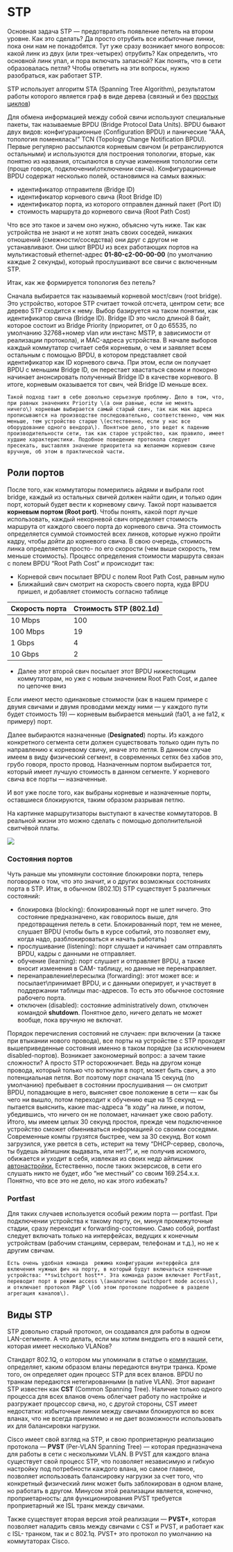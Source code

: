 # STP

Основная задача STP — предотвратить появление петель на втором уровне. Как это сделать? Да просто отрубить все избыточные линки, пока они нам не понадобятся. Тут уже сразу возникает много вопросов: какой линк из двух \(или трех-четырех\) отрубить? Как определить, что основной линк упал, и пора включать запасной? Как понять, что в сети образовалась петля? Чтобы ответить на эти вопросы, нужно разобраться, как работает STP.

STP использует алгоритм STA \(Spanning Tree Algorithm\), результатом работы которого является граф в виде дерева \(связный и без [простых циклов](http://ru.wikipedia.org/wiki/Граф_%28математика%29)\)

Для обмена информацией между собой свичи используют специальные пакеты, так называемые BPDU \(Bridge Protocol Data Units\). BPDU бывают двух видов: конфигурационные \(Configuration BPDU\) и панические “ААА, топология поменялась!” TCN \(Topology Change Notification BPDU\). Первые регулярно рассылаются корневым свичом \(и ретранслируются остальными\) и используются для построения топологии, вторые, как понятно из названия, отсылаются в случае изменения топологии сети \(проще говоря, подключении\отключении свича\). Конфигурационные BPDU содержат несколько полей, остановимся на самых важных:

* идентификатор отправителя \(Bridge ID\)
* идентификатор корневого свича \(Root Bridge ID\)
* идентификатор порта, из которого отправлен данный пакет \(Port ID\)
* стоимость маршрута до корневого свича \(Root Path Cost\)

Что все это такое и зачем оно нужно, объясню чуть ниже. Так как устройства не знают и не хотят знать своих соседей, никаких отношений \(смежности/соседства\) они друг с другом не устанавливают. Они шлют BPDU из всех работающих портов на мультикастовый ethernet-адрес **01-80-c2-00-00-00** \(по умолчанию каждые 2 секунды\), который прослушивают все свичи с включенным STP.

Итак, как же формируется топология без петель?

Сначала выбирается так называемый корневой мост/свич \(root bridge\). Это устройство, которое STP считает точкой отсчета, центром сети; все дерево STP сходится к нему. Выбор базируется на таком понятии, как идентификатор свича \(Bridge ID\). Bridge ID это число длиной 8 байт, которое состоит из Bridge Priority \(приоритет, от 0 до 65535, по умолчанию 32768+номер vlan или инстанс MSTP, в зависимости от реализации протокола\), и MAC-адреса устройства. В начале выборов каждый коммутатор считает себя корневым, о чем и заявляет всем остальным с помощью BPDU, в котором представляет свой идентификатор как ID корневого свича. При этом, если он получает BPDU с меньшим Bridge ID, он перестает хвастаться своим и покорно начинает анонсировать полученный Bridge ID в качестве корневого. В итоге, корневым оказывается тот свич, чей Bridge ID меньше всех.

```text
Такой подход таит в себе довольно серьезную проблему. Дело в том, что, при равных значениях Priority \(а они равные, если не менять 
ничего\) корневым выбирается самый старый свич, так как мак адреса прописываются на производстве последовательно, соответственно, чем мак 
меньше, тем устройство старше \(естественно, если у нас все оборудование одного вендора\). Понятное дело, это ведет к падению 
производительности сети, так как старое устройство, как правило, имеет худшие характеристики. Подобное поведение протокола следует 
пресекать, выставляя значение приоритета на желаемом корневом свиче вручную, об этом в практической части.
```

## Роли портов

После того, как коммутаторы померились айдями и выбрали root bridge, каждый из остальных свичей должен найти один, и только один порт, который будет вести к корневому свичу. Такой порт называется **корневым портом \(Root port\)**. Чтобы понять, какой порт лучше использовать, каждый некорневой свич определяет стоимость маршрута от каждого своего порта до корневого свича. Эта стоимость определяется суммой стоимостей всех линков, которые нужно пройти кадру, чтобы дойти до корневого свича. В свою очередь, стоимость линка определяется просто- по его скорости \(чем выше скорость, тем меньше стоимость\). Процесс определения стоимости маршрута связан с полем BPDU “Root Path Cost” и происходит так:

* Корневой свич посылает BPDU с полем Root Path Cost, равным нулю
* Ближайший свич смотрит на скорость своего порта, куда BPDU пришел, и добавляет стоимость согласно таблице

| Скорость порта | Стоимость STP \(802.1d\) |
| :--- | :--- |
| 10 Mbps | 100 |
| 100 Mbps | 19 |
| 1 Gbps | 4 |
| 10 Gbps | 2 |

* Далее этот второй свич посылает этот BPDU нижестоящим коммутаторам, но уже с новым значением Root Path Cost, и далее по цепочке вниз

Если имеют место одинаковые стоимости \(как в нашем примере с двумя свичами и двумя проводами между ними — у каждого пути будет стоимость 19\) — корневым выбирается меньший \(fa01, а не fa12, к примеру\) порт.

Далее выбираются назначенные \(**Designated**\) порты. Из каждого конкретного сегмента сети должен существовать только один путь по направлению к корневому свичу, иначе это петля. В данном случае имеем в виду физический сегмент, в современных сетях без хабов это, грубо говоря, просто провод. Назначенным портом выбирается тот, который имеет лучшую стоимость в данном сегменте. У корневого свича все порты — назначенные.

И вот уже после того, как выбраны корневые и назначенные порты, оставшиеся блокируются, таким образом разрывая петлю.

 На картинке маршрутизаторы выступают в качестве коммутаторов. В реальной жизни это можно сделать с помощью дополнительной свитчёвой платы.

![](https://habrastorage.org/getpro/habr/post_images/12d/06b/a31/12d06ba319526c38f704a50ad5480a17.jpg)

### Состояния портов

Чуть раньше мы упомянули состояние блокировки порта, теперь поговорим о том, что это значит, и о других возможных состояниях порта в STP. Итак, в обычном \(802.1D\) STP существует 5 различных состояний:

* блокировка \(blocking\): блокированный порт не шлет ничего. Это состояние предназначено, как говорилось выше, для предотвращения петель в сети. Блокированный порт, тем не менее, слушает BPDU \(чтобы быть в курсе событий, это позволяет ему, когда надо, разблокироваться и начать работать\)
* прослушивание \(listening\): порт слушает и начинает сам отправлять BPDU, кадры с данными не отправляет.
* обучение \(learning\): порт слушает и отправляет BPDU, а также вносит изменения в CAM- таблицу, но данные не перенаправляет.
* перенаправление\пересылка \(forwarding\): этот может все: и посылает\принимает BPDU, и с данными оперирует, и участвует в поддержании таблицы mac-адресов. То есть это обычное состояние рабочего порта.
* отключен \(disabled\): состояние administratively down, отключен командой **shutdown**. Понятное дело, ничего делать не может вообще, пока вручную не включат.

Порядок перечисления состояний не случаен: при включении \(а также при втыкании нового провода\), все порты на устройстве с STP проходят вышеприведенные состояния именно в таком порядке \(за исключением disabled-портов\). Возникает закономерный вопрос: а зачем такие сложности? А просто STP осторожничает. Ведь на другом конце провода, который только что воткнули в порт, может быть свич, а это потенциальная петля. Вот поэтому порт сначала 15 секунд \(по умолчанию\) пребывает в состоянии прослушивания — он смотрит BPDU, попадающие в него, выясняет свое положение в сети — как бы чего ни вышло, потом переходит к обучению еще на 15 секунд — пытается выяснить, какие mac-адреса “в ходу” на линке, и потом, убедившись, что ничего он не поломает, начинает уже свою работу. Итого, мы имеем целых 30 секунд простоя, прежде чем подключенное устройство сможет обмениваться информацией со своими соседями. Современные компы грузятся быстрее, чем за 30 секунд. Вот комп загрузился, уже рвется в сеть, истерит на тему “DHCP-сервер, сволочь, ты будешь айпишник выдавать, или нет?”, и, не получив искомого, обижается и уходит в себя, извлекая из своих недр айпишник [автонастройки.](http://ru.wikipedia.org/wiki/APIPA) Естественно, после таких экзерсисов, в сети его слушать никто не будет, ибо “не местный” со своим 169.254.x.x. Понятно, что все это не дело, но как этого избежать?

### Portfast

Для таких случаев используется особый режим порта — portfast. При подключении устройства к такому порту, он, минуя промежуточные стадии, сразу переходит к forwarding-состоянию. Само собой, portfast следует включать только на интерфейсах, ведущих к конечным устройствам \(рабочим станциям, серверам, телефонам и т.д.\), но не к другим свичам.

```text
Есть очень удобная команда  режима конфигурации интерфейса для включения нужных фич на порту, в который будут включаться конечные 
устройства: **switchport host**. Эта команда разом включает PortFast, переводит порт в режим access \(аналогично switchport mode access\), 
и отключает протокол PAgP \(об этом протоколе подробнее в разделе агрегация каналов\).
```

## Виды STP

STP довольно старый протокол, он создавался для работы в одном LAN-сегменте. А что делать, если мы хотим внедрить его в нашей сети, которая имеет несколько VLANов?

Стандарт 802.1Q, о котором мы упоминали в статье о [коммутации,](https://linkmeup.gitbook.io/sdsm/2.-switching) определяет, каким образом вланы передаются внутри транка. Кроме того, он определяет один процесс STP для всех вланов. BPDU по транкам передаются нетегированными \(в native VLAN\). Этот вариант STP известен как **CST** \(Common Spanning Tree\). Наличие только одного процесса для всех вланов очень облегчает работу по настройке и разгружает процессор свича, но, с другой стороны, CST имеет недостатки: избыточные линки между свичами блокируются во всех вланах, что не всегда приемлемо и не дает возможности использовать их для балансировки нагрузки.

Cisco имеет свой взгляд на STP, и свою проприетарную реализацию протокола — **PVST** \(Per-VLAN Spanning Tree\) — которая предназначена для работы в сети с несколькими VLAN. В PVST для каждого влана существует свой процесс STP, что позволяет независимую и гибкую настройку под потребности каждого влана, но самое главное, позволяет использовать балансировку нагрузки за счет того, что конкретный физический линк может быть заблокирован в одном влане, но работать в другом. Минусом этой реализации является, конечно, проприетарность: для функционирования PVST требуется проприетарный же ISL транк между свичами.

Также существует вторая версия этой реализации — **PVST+**, которая позволяет наладить связь между свичами с CST и PVST, и работает как с ISL- транком, так и с 802.1q. PVST+ это протокол по умолчанию на коммутаторах Cisco.

